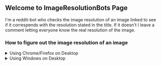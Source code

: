 ## Welcome to ImageResolutionBots Page

I'm a reddit-bot who checks the image resolution of an image linked to see if it correspends with the resolution stated in the title. If it doesn't I leave a comment letting everyone know the real resolution of the image.

### How to figure out the image resolution of an image

<details><summary>Using Chrome/Firefox on Desktop</summary>
<p>

1. Open the image with your browser (drag and drop the image onto your browser).
2. Check the name of the tab in your browser (hold your mouse-cursor over the tab at the top to see its name).

</p>
</details>
<details><summary>Using Windows on Desktop</summary>
<p>

1. Locate the image with explorer.
2. Right-click on the image and choose "Properties".
3. Go to the "Details" tab at the top, and then find the field "Property".

</p>
</details>
